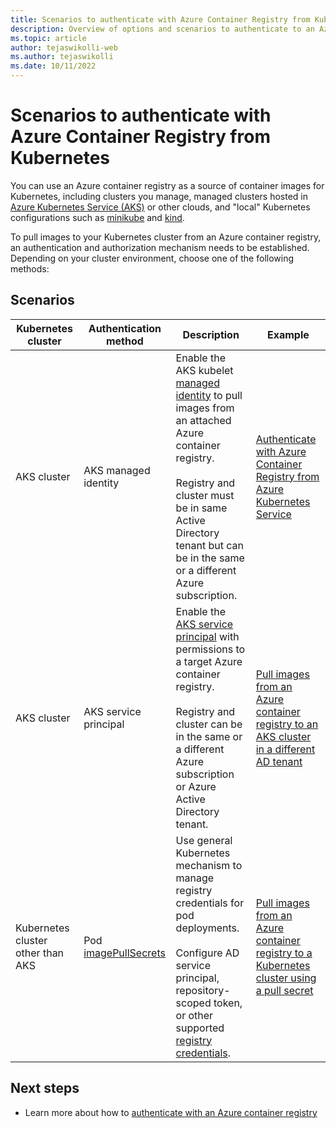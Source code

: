 ```yaml
---
title: Scenarios to authenticate with Azure Container Registry from Kubernetes 
description: Overview of options and scenarios to authenticate to an Azure container registry from a Kubernetes cluster to pull container images
ms.topic: article
author: tejaswikolli-web
ms.author: tejaswikolli
ms.date: 10/11/2022
---
```


# Scenarios to authenticate with Azure Container Registry from Kubernetes


You can use an Azure container registry as a source of container images for Kubernetes, including clusters you manage, managed clusters hosted in [Azure Kubernetes Service (AKS)](../aks/intro-kubernetes.md) or other clouds, and "local" Kubernetes configurations such as [minikube](https://minikube.sigs.k8s.io/) and [kind](https://kind.sigs.k8s.io/). 

To pull images to your Kubernetes cluster from an Azure container registry, an authentication and authorization mechanism needs to be established. Depending on your cluster environment, choose one of the following methods:

## Scenarios

| Kubernetes cluster |Authentication method  | Description  | Example | 
|---------|---------|---------|----------|
| AKS cluster |AKS managed identity    |  Enable the AKS kubelet [managed identity](../aks/use-managed-identity.md) to pull images from an attached Azure container registry.<br/><br/> Registry and cluster must be in same Active Directory tenant but can be in the same or a different Azure subscription.      | [Authenticate with Azure Container Registry from Azure Kubernetes Service](../aks/cluster-container-registry-integration.md?toc=/azure/container-registry/toc.json&bc=/azure/container-registry/breadcrumb/toc.json)| 
| AKS cluster | AKS service principal     | Enable the [AKS service principal](../aks/kubernetes-service-principal.md) with permissions to a target Azure container registry.<br/><br/>Registry and cluster can be in the same or a different Azure subscription or Azure Active Directory tenant.        | [Pull images from an Azure container registry to an AKS cluster in a different AD tenant](authenticate-aks-cross-tenant.md)
| Kubernetes cluster other than AKS |Pod [imagePullSecrets](https://kubernetes.io/docs/tasks/configure-pod-container/pull-image-private-registry/)   |  Use general Kubernetes mechanism to manage registry credentials for pod deployments.<br/><br/>Configure AD service principal, repository-scoped token, or other supported [registry credentials](container-registry-authentication.md).  | [Pull images from an Azure container registry to a Kubernetes cluster using a pull secret](container-registry-auth-kubernetes.md) | 



## Next steps

* Learn more about how to [authenticate with an Azure container registry](container-registry-authentication.md)
